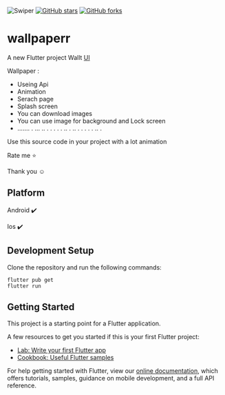 ![Swiper](https://www.androidauthority.com/wp-content/uploads/2021/09/Wallpaper-Engine-Steam-App.jpg)
[![GitHub stars](https://img.shields.io/github/stars/iampawan/FlutterExampleApps.svg?style=social&label=Star)](https://github.com/amirziyacode)
[![GitHub forks](https://img.shields.io/github/forks/iampawan/FlutterExampleApps.svg?style=social&label=Fork)](https://github.com/amirziyacode?tab=repositories)


# wallpaperr

A new Flutter project Wallt [UI](https://dribbble.com/shots/15976540-Live-Wallpaper-4k/attachments/7813104?mode=media)

Wallpaper : 
 - Useing Api
 - Animation
 - Serach page
 - Splash screen
 - You can download images 
 - You can use image for background and Lock screen
 - ....... . ... .. . . . . . .. . .. . . . . . .. . 

Use this source code in your project with  a lot animation 

 Rate me ⭐

Thank you ☺

## Platform

Android ✔️

Ios ✔️



## Development Setup
Clone the repository and run the following commands:
```
flutter pub get
flutter run
```

## Getting Started

This project is a starting point for a Flutter application.

A few resources to get you started if this is your first Flutter project:

- [Lab: Write your first Flutter app](https://flutter.dev/docs/get-started/codelab)
- [Cookbook: Useful Flutter samples](https://flutter.dev/docs/cookbook)

For help getting started with Flutter, view our
[online documentation](https://flutter.dev/docs), which offers tutorials,
samples, guidance on mobile development, and a full API reference.
